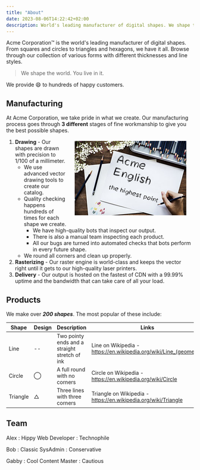 ```yaml
---
title: "About"
date: 2023-08-06T14:22:42+02:00
description: World's leading manufacturer of digital shapes. We shape the world. You live in it.
---
```


Acme Corporation&trade; is the world's leading manufacturer of digital shapes. From squares and circles to triangles and hexagons, we have it all. Browse through our collection of various forms with different thicknesses and line styles.

> We shape the world. You live in it.

We provide :smile: to hundreds of happy customers.

## Manufacturing

At Acme Corporation, we take pride in what we create. Our manufacturing process goes through **3 different** stages of fine workmanship to give you the best possible shapes.
<img style="float:right; margin: 20px;" src="draw.jpg">
1. **Drawing** - Our shapes are drawn with precision to 1/100 of a millimeter.
      * We use advanced vector drawing tools to create our catalog.
      * Quality checking happens hundreds of times for each shape we create.
        * We have high-quality bots that inspect our output.
        * There is also a manual team inspecting each product.
        * All our bugs are turned into automated checks that bots perform in every future shape.
      * We round all corners and clean up properly.
2. **Rasterizing** - Our raster engine is world-class and keeps the vector right until it gets to our high-quality laser printers.
3. **Delivery** - Our output is hosted on the fastest of CDN with a 99.99% uptime and the bandwidth that can take care of all your load.
## Products

We make over ***200 shapes***. The most popular of these include:

Shape     | Design| Description                                 | Links 
 ---      |  ---  | ---                                         |  ---  
Line      |  --   |Two pointy ends and a straight stretch of ink| Line on Wikipedia - https://en.wikipedia.org/wiki/Line_(geometry) 
Circle    |&#8413;|A full round with no corners                 | Circle on Wikipedia - https://en.wikipedia.org/wiki/Circle
Triangle  |&#9651;|Three lines with three corners               | Triangle on Wikipedia - https://en.wikipedia.org/wiki/Triangle

## Team

Alex
: Hippy Web Developer
: Technophile

Bob
: Classic SysAdmin
: Conservative

Gabby
: Cool Content Master
: Cautious